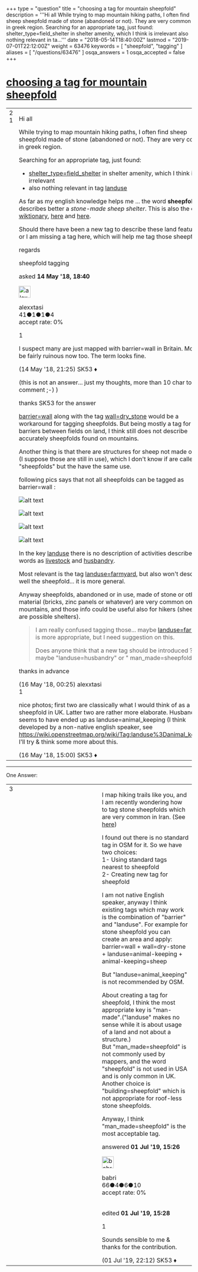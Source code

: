 +++
type = "question"
title = "choosing a tag for mountain sheepfold"
description = '''Hi all While trying to map mountain hiking paths, I often find sheep sheepfold made of stone (abandoned or not). They are very common in greek region. Searching for an appropriate tag, just found:  shelter_type=field_shelter in shelter amenity, which I think is irrelevant also nothing relevant in ta...'''
date = "2018-05-14T18:40:00Z"
lastmod = "2019-07-01T22:12:00Z"
weight = 63476
keywords = [ "sheepfold", "tagging" ]
aliases = [ "/questions/63476" ]
osqa_answers = 1
osqa_accepted = false
+++

<div class="headNormal">

# [choosing a tag for mountain sheepfold](/questions/63476/choosing-a-tag-for-mountain-sheepfold)

</div>

<div id="main-body">

<div id="askform">

<table id="question-table" style="width:100%;">
<colgroup>
<col style="width: 50%" />
<col style="width: 50%" />
</colgroup>
<tbody>
<tr>
<td style="width: 30px; vertical-align: top"><div class="vote-buttons">
<span id="post-63476-upvote" class="ajax-command post-vote up" rel="nofollow" title="I like this post (click again to cancel)"> </span>
<div id="post-63476-score" class="post-score" title="current number of votes">
2
</div>
<span id="post-63476-downvote" class="ajax-command post-vote down" rel="nofollow" title="I dont like this post (click again to cancel)"> </span> <span id="favorite-mark" class="ajax-command favorite-mark" rel="nofollow" title="mark/unmark this question as favorite (click again to cancel)"> </span>
<div id="favorite-count" class="favorite-count">
1
</div>
</div></td>
<td><div id="item-right">
<div class="question-body">
<p>Hi all</p>
<p>While trying to map mountain hiking paths, I often find sheep sheepfold made of stone (abandoned or not). They are very common in greek region.</p>
<p>Searching for an appropriate tag, just found:</p>
<ul>
<li><a href="https://wiki.openstreetmap.org/wiki/Key:shelter_type">shelter_type=field_shelter</a> in shelter amenity, which I think is irrelevant</li>
<li>also nothing relevant in tag <a href="https://wiki.openstreetmap.org/wiki/Key:landuse">landuse</a></li>
</ul>
<p>As far as my english knowledge helps me ... the word <strong>sheepfold</strong> describes better a <em>stone-made sheep shelter</em>. This is also the case in <a href="https://en.wiktionary.org/wiki/sheepfold">wiktionary</a>, <a href="https://en.wikipedia.org/wiki/Pen_(enclosure)#/media/File:Sheep_Fold.jpg">here</a> and <a href="https://commons.wikimedia.org/wiki/Category:Sheepfolds">here</a>.</p>
<p>Should there have been a new tag to describe these land features ?<br />
or I am missing a tag here, which will help me tag those sheepfold ?</p>
<p>regards</p>
</div>
<div id="question-tags" class="tags-container tags">
<span class="post-tag tag-link-sheepfold" rel="tag" title="see questions tagged &#39;sheepfold&#39;">sheepfold</span> <span class="post-tag tag-link-tagging" rel="tag" title="see questions tagged &#39;tagging&#39;">tagging</span>
</div>
<div id="question-controls" class="post-controls">
&#10;</div>
<div class="post-update-info-container">
<div class="post-update-info post-update-info-user">
<p>asked <strong>14 May '18, 18:40</strong></p>
<img src="https://secure.gravatar.com/avatar/6e31698d3e5d5f6f20ce3de810a66756?s=32&amp;d=identicon&amp;r=g" class="gravatar" width="32" height="32" alt="alexxtasi&#39;s gravatar image" />
<p><span>alexxtasi</span><br />
<span class="score" title="41 reputation points">41</span><span title="1 badges"><span class="badge1">●</span><span class="badgecount">1</span></span><span title="1 badges"><span class="silver">●</span><span class="badgecount">1</span></span><span title="4 badges"><span class="bronze">●</span><span class="badgecount">4</span></span><br />
<span class="accept_rate" title="Rate of the user&#39;s accepted answers">accept rate:</span> <span title="alexxtasi has no accepted answers">0%</span> </br></p>
</div>
</div>
<div id="comments-container-63476" class="comments-container">
<span id="63479"></span>
<div id="comment-63479" class="comment">
<div id="post-63479-score" class="comment-score">
1
</div>
<div class="comment-text">
<p>I suspect many are just mapped with barrier=wall in Britain. Most will be fairly ruinous now too. The term looks fine.</p>
</div>
<div id="comment-63479-info" class="comment-info">
<span class="comment-age">(14 May '18, 21:25)</span> <span class="comment-user userinfo">SK53 ♦</span>
</div>
</div>
<span id="63499"></span>
<div id="comment-63499" class="comment">
<div id="post-63499-score" class="comment-score">
&#10;</div>
<div class="comment-text">
<p>(this is not an answer... just my thoughts, more than 10 char to be a comment ;-) )</p>
<p>thanks SK53 for the answer</p>
<p><a href="https://wiki.openstreetmap.org/wiki/Tag:barrier=wall">barrier=wall</a> along with the tag <a href="https://wiki.openstreetmap.org/wiki/Tag:wall%3Ddry_stone">wall=dry_stone</a> would be a workaround for tagging sheepfolds. But being mostly a tag for those barriers between fields on land, I think still does not describe accurately sheepfolds found on mountains.</p>
<p>Another thing is that there are structures for sheep not made of stone (I suppose those are still in use), which I don't know if are called "sheepfolds" but the have the same use.</p>
<p>following pics says that not all sheepfolds can be tagged as barrier=wall :</p>
<p><img src="https://upload.wikimedia.org/wikipedia/commons/thumb/2/26/Corlan._Sheepfold._-_geograph.org.uk_-_374865.jpg/450px-Corlan._Sheepfold._-_geograph.org.uk_-_374865.jpg" alt="alt text" /></p>
<p><img src="https://4.bp.blogspot.com/-xWzqrDUldiA/Tjjt_bHk-jI/AAAAAAAACpc/ZAGN49QD0t4/s1600/MANTRI.jpg" alt="alt text" /></p>
<p><img src="http://www.zarpanews.gr/wp-content/uploads/2016/11/mantri-e1500733621337.jpg" alt="alt text" /></p>
<p><img src="http://media.enikos.gr/data/photos/resized/720_88dd2224b90b02d8d2fabdb0e0326ac5.jpg" alt="alt text" /></p>
<p>In the key <a href="https://wiki.openstreetmap.org/wiki/Key:landuse">landuse</a> there is no description of activities described by words as <a href="https://en.wikipedia.org/wiki/Livestock">livestock</a> and <a href="https://en.wikipedia.org/wiki/Animal_husbandry">husbandry</a>.</p>
<p>Most relevant is the tag <a href="https://wiki.openstreetmap.org/wiki/Tag:landuse=farmyard">landuse=farmyard</a>, but also won't describe well the sheepfold... it is more general.</p>
<p>Anyway sheepfolds, abandoned or in use, made of stone or other material (bricks, zinc panels or whatever) are very common on mountains, and those info could be useful also for hikers (sheepfolds are possible shelters).</p>
<blockquote>
<p>I am really confused tagging those... maybe <a href="https://wiki.openstreetmap.org/wiki/Tag:landuse=farmyard">landuse=farmyard</a> is more appropriate, but I need suggestion on this.</p>
<p>Does anyone think that a new tag should be introduced ? ... maybe "landuse=husbandry" or " man_made=sheepfold" ?</p>
</blockquote>
<p>thanks in advance</p>
</div>
<div id="comment-63499-info" class="comment-info">
<span class="comment-age">(16 May '18, 00:25)</span> <span class="comment-user userinfo">alexxtasi</span>
</div>
</div>
<span id="63509"></span>
<div id="comment-63509" class="comment">
<div id="post-63509-score" class="comment-score">
1
</div>
<div class="comment-text">
<p>nice photos; first two are classically what I would think of as a sheepfold in UK. Latter two are rather more elaborate. Husbandry seems to have ended up as landuse=animal_keeping (I think developed by a non-native english speaker, see <a href="https://wiki.openstreetmap.org/wiki/Tag:landuse%3Danimal_keeping.">https://wiki.openstreetmap.org/wiki/Tag:landuse%3Danimal_keeping.</a> I'll try &amp; think some more about this.</p>
</div>
<div id="comment-63509-info" class="comment-info">
<span class="comment-age">(16 May '18, 15:00)</span> <span class="comment-user userinfo">SK53 ♦</span>
</div>
</div>
</div>
<div id="comment-tools-63476" class="comment-tools">
&#10;</div>
<div class="clear">
&#10;</div>
<div id="comment-63476-form-container" class="comment-form-container">
&#10;</div>
<div class="clear">
&#10;</div>
</div></td>
</tr>
</tbody>
</table>

------------------------------------------------------------------------

<div class="tabBar">

<span id="sort-top"></span>

<div class="headQuestions">

One Answer:

</div>

</div>

<span id="69827"></span>

<div id="answer-container-69827" class="answer">

<table style="width:100%;">
<colgroup>
<col style="width: 50%" />
<col style="width: 50%" />
</colgroup>
<tbody>
<tr>
<td style="width: 30px; vertical-align: top"><div class="vote-buttons">
<span id="post-69827-upvote" class="ajax-command post-vote up" rel="nofollow" title="I like this post (click again to cancel)"> </span>
<div id="post-69827-score" class="post-score" title="current number of votes">
3
</div>
<span id="post-69827-downvote" class="ajax-command post-vote down" rel="nofollow" title="I dont like this post (click again to cancel)"> </span>
</div></td>
<td><div class="item-right">
<div class="answer-body">
<p>I map hiking trails like you, and I am recently wondering how to tag stone sheepfolds which are very common in Iran. (See <a href="http://overpass-turbo.eu/map.html?Q=%2F*%0AThis%20has%20been%20generated%20by%20the%20overpass-turbo%20wizard.%0AThe%20original%20search%20was%3A%0A%E2%80%9Canimal%3Dsheep%E2%80%9D%0A*%2F%0A%5Bout%3Ajson%5D%5Btimeout%3A25%5D%3B%0A%2F%2F%20gather%20results%0A(%0A%20%20%2F%2F%20query%20part%20for%3A%20%E2%80%9Canimal%3Dsheep%E2%80%9D%0A%20%20node%5B%22animal%22%3D%22sheep%22%5D(33.1892832251331%2C50.55908203125%2C33.618050171974545%2C51.29379272460937)%3B%0A%20%20way%5B%22animal%22%3D%22sheep%22%5D(33.1892832251331%2C50.55908203125%2C33.618050171974545%2C51.29379272460937)%3B%0A%20%20relation%5B%22animal%22%3D%22sheep%22%5D(33.1892832251331%2C50.55908203125%2C33.618050171974545%2C51.29379272460937)%3B%0A)%3B%0A%2F%2F%20print%20results%0Aout%20body%3B%0A%3E%3B%0Aout%20skel%20qt%3B%20here">here</a>)</p>
<p>I found out there is no standard tag in OSM for it. So we have two choices:<br />
1- Using standard tags nearest to sheepfold<br />
2- Creating new tag for sheepfold<br />
</p>
<p>I am not native English speaker, anyway I think existing tags which may work is the combination of "barrier" and "landuse". For example for stone sheepfold you can create an area and apply:<br />
barrier=wall + wall=dry-stone + landuse=animal-keeping + animal-keeping=sheep<br />
</p>
<p>But "landuse=animal_keeping" is not recommended by OSM.<br />
</p>
<p>About creating a tag for sheepfold, I think the most appropriate key is "man-made".("landuse" makes no sense while it is about usage of a land and not about a structure.)<br />
But "man_made=sheepfold" is not commonly used by mappers, and the word "sheepfold" is not used in USA and is only common in UK.<br />
Another choice is "building=sheepfold" which is not appropriate for roof-less stone sheepfolds.<br />
</p>
<p>Anyway, I think "man_made=sheepfold" is the most acceptable tag.</p>
</div>
<div class="answer-controls post-controls">
&#10;</div>
<div class="post-update-info-container">
<div class="post-update-info post-update-info-user">
<p>answered <strong>01 Jul '19, 15:26</strong></p>
<img src="https://secure.gravatar.com/avatar/5d959c47b6dc607657535cbe74aa8c2d?s=32&amp;d=identicon&amp;r=g" class="gravatar" width="32" height="32" alt="babri&#39;s gravatar image" />
<p><span>babri</span><br />
<span class="score" title="66 reputation points">66</span><span title="4 badges"><span class="badge1">●</span><span class="badgecount">4</span></span><span title="6 badges"><span class="silver">●</span><span class="badgecount">6</span></span><span title="10 badges"><span class="bronze">●</span><span class="badgecount">10</span></span><br />
<span class="accept_rate" title="Rate of the user&#39;s accepted answers">accept rate:</span> <span title="babri has no accepted answers">0%</span> </br></br></p>
</img>
</div>
<div class="post-update-info post-update-info-edited">
<p><span> edited <strong>01 Jul '19, 15:28</strong> </span></p>
</div>
</div>
<div id="comments-container-69827" class="comments-container">
<span id="69832"></span>
<div id="comment-69832" class="comment">
<div id="post-69832-score" class="comment-score">
1
</div>
<div class="comment-text">
<p>Sounds sensible to me &amp; thanks for the contribution.</p>
</div>
<div id="comment-69832-info" class="comment-info">
<span class="comment-age">(01 Jul '19, 22:12)</span> <span class="comment-user userinfo">SK53 ♦</span>
</div>
</div>
</div>
<div id="comment-tools-69827" class="comment-tools">
&#10;</div>
<div class="clear">
&#10;</div>
<div id="comment-69827-form-container" class="comment-form-container">
&#10;</div>
<div class="clear">
&#10;</div>
</div></td>
</tr>
</tbody>
</table>

</div>

<div class="paginator-container-left">

</div>

</div>

</div>

